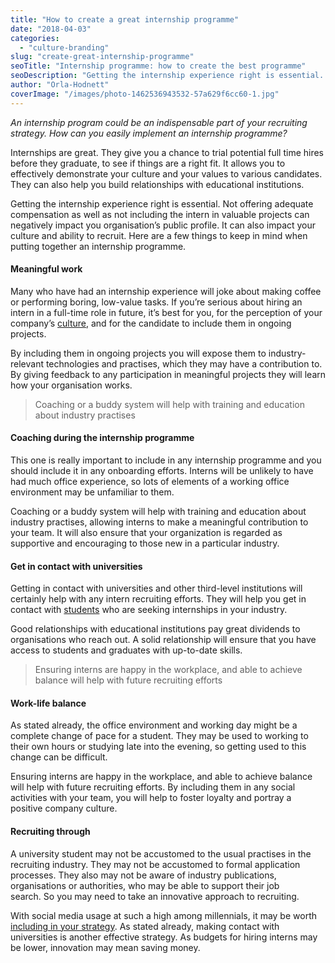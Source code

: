```yaml
---
title: "How to create a great internship programme"
date: "2018-04-03"
categories:
  - "culture-branding"
slug: "create-great-internship-programme"
seoTitle: "Internship programme: how to create the best programme"
seoDescription: "Getting the internship experience right is essential. We have compiled a list of things to keep in mind when putting together an internship programme."
author: "Orla-Hodnett"
coverImage: "/images/photo-1462536943532-57a629f6cc60-1.jpg"
---
```


_An internship program could be an indispensable part of your recruiting strategy. How can you easily implement an internship programme?_

Internships are great. They give you a chance to trial potential full time hires before they graduate, to see if things are a right fit. It allows you to effectively demonstrate your culture and your values to various candidates. They can also help you build relationships with educational institutions.

Getting the internship experience right is essential. Not offering adequate compensation as well as not including the intern in valuable projects can negatively impact you organisation’s public profile. It can also impact your culture and ability to recruit. Here are a few things to keep in mind when putting together an internship programme.

#### **Meaningful work**

Many who have had an internship experience will joke about making coffee or performing boring, low-value tasks. If you’re serious about hiring an intern in a full-time role in future, it’s best for you, for the perception of your company’s [culture](https://hirehive.com/should-your-company-culture-change-your-approach-to-recruiting/), and for the candidate to include them in ongoing projects.

By including them in ongoing projects you will expose them to industry-relevant technologies and practises, which they may have a contribution to. By giving feedback to any participation in meaningful projects they will learn how your organisation works.

> Coaching or a buddy system will help with training and education about industry practises

#### **Coaching during the internship programme**

This one is really important to include in any internship programme and you should include it in any onboarding efforts. Interns will be unlikely to have had much office experience, so lots of elements of a working office environment may be unfamiliar to them.

Coaching or a buddy system will help with training and education about industry practises, allowing interns to make a meaningful contribution to your team. It will also ensure that your organization is regarded as supportive and encouraging to those new in a particular industry.

#### **Get in contact with universities**

Getting in contact with universities and other third-level institutions will certainly help with any intern recruiting efforts. They will help you get in contact with [students](https://www.entrepreneur.com/article/300092) who are seeking internships in your industry.

Good relationships with educational institutions pay great dividends to organisations who reach out. A solid relationship will ensure that you have access to students and graduates with up-to-date skills.

> Ensuring interns are happy in the workplace, and able to achieve balance will help with future recruiting efforts

#### **Work-life balance**

As stated already, the office environment and working day might be a complete change of pace for a student. They may be used to working to their own hours or studying late into the evening, so getting used to this change can be difficult.

Ensuring interns are happy in the workplace, and able to achieve balance will help with future recruiting efforts. By including them in any social activities with your team, you will help to foster loyalty and portray a positive company culture.

#### **Recruiting through**

A university student may not be accustomed to the usual practises in the recruiting industry. They may not be accustomed to formal application processes. They also may not be aware of industry publications, organisations or authorities, who may be able to support their job search. So you may need to take an innovative approach to recruiting.

With social media usage at such a high among millennials, it may be worth [including in your strategy](https://hirehive.com/begin-social-recruiting-strategy/). As stated already, making contact with universities is another effective strategy. As budgets for hiring interns may be lower, innovation may mean saving money.
